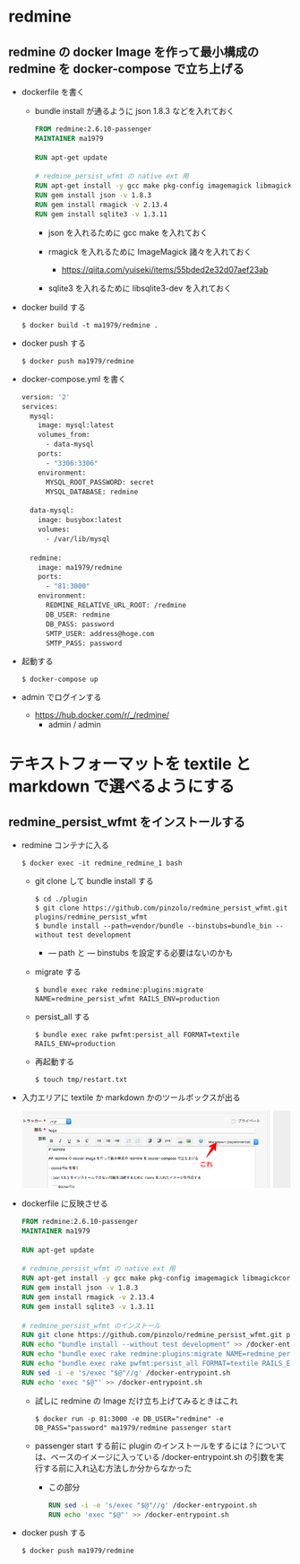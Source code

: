 # redmine

## redmine の docker Image を作って最小構成の redmine を docker-compose で立ち上げる

- dockerfile を書く

  - bundle install が通るように json 1.8.3 などを入れておく

    ```dockerfile
    FROM redmine:2.6.10-passenger
    MAINTAINER ma1979

    RUN apt-get update

    # redmine_persist_wfmt の native ext 用
    RUN apt-get install -y gcc make pkg-config imagemagick libmagickcore-dev libmagickwand-dev libsqlite3-dev
    RUN gem install json -v 1.8.3
    RUN gem install rmagick -v 2.13.4
    RUN gem install sqlite3 -v 1.3.11
    ```

    - json を入れるために gcc make を入れておく

    - rmagick を入れるために ImageMagick 諸々を入れておく

      - https://qiita.com/yuiseki/items/55bded2e32d07aef23ab

    - sqlite3 を入れるために libsqlite3-dev を入れておく

- docker build する

  ```shell
  $ docker build -t ma1979/redmine .
  ```

- docker push する

  ```shell
  $ docker push ma1979/redmine
  ```

- docker-compose.yml を書く

  ```dockerfile
  version: '2'
  services:
    mysql:
      image: mysql:latest
      volumes_from:
        - data-mysql
      ports: 
        - "3306:3306"
      environment:
        MYSQL_ROOT_PASSWORD: secret
        MYSQL_DATABASE: redmine

    data-mysql:
      image: busybox:latest
      volumes: 
        - /var/lib/mysql

    redmine:
      image: ma1979/redmine
      ports:
        - "81:3000"
      environment:
        REDMINE_RELATIVE_URL_ROOT: /redmine
        DB_USER: redmine
        DB_PASS: password
        SMTP_USER: address@hoge.com
        SMTP_PASS: password
  ```

- 起動する

  ```shell
  $ docker-compose up
  ```

- admin でログインする

  - https://hub.docker.com/r/_/redmine/
    - admin / admin





# テキストフォーマットを textile と markdown で選べるようにする

## redmine_persist_wfmt をインストールする

- redmine コンテナに入る

  ```shell
  $ docker exec -it redmine_redmine_1 bash
  ```

    - git clone して bundle install する

      ```shell
      $ cd ./plugin
      $ git clone https://github.com/pinzolo/redmine_persist_wfmt.git plugins/redmine_persist_wfmt
      $ bundle install --path=vendor/bundle --binstubs=bundle_bin --without test development
      ```

      - — path と — binstubs を設定する必要はないのかも

    - migrate する

        ```shell
        $ bundle exec rake redmine:plugins:migrate NAME=redmine_persist_wfmt RAILS_ENV=production
        ```

    - persist_all する

        ```shell
        $ bundle exec rake pwfmt:persist_all FORMAT=textile RAILS_ENV=production
        ```

    - 再起動する

        ```shell
        $ touch tmp/restart.txt
        ```



- 入力エリアに textile か markdown かのツールボックスが出る

  ![toolbox](https://github.com/ma1979/sutra/raw/master/20171201_redmine-textile-markdown/redmine/cap/%E3%83%90%E3%82%B0%20%231:%20hoge%20-%20hoge%20-%20Redmine%202017-12-02%2001-58-47.png)

- dockerfile に反映させる

  ```dockerfile
  FROM redmine:2.6.10-passenger
  MAINTAINER ma1979

  RUN apt-get update

  # redmine_persist_wfmt の native ext 用
  RUN apt-get install -y gcc make pkg-config imagemagick libmagickcore-dev libmagickwand-dev libsqlite3-dev
  RUN gem install json -v 1.8.3
  RUN gem install rmagick -v 2.13.4
  RUN gem install sqlite3 -v 1.3.11

  # redmine_persist_wfmt のインストール
  RUN git clone https://github.com/pinzolo/redmine_persist_wfmt.git plugins/redmine_persist_wfmt
  RUN echo "bundle install --without test development" >> /docker-entrypoint.sh
  RUN echo "bundle exec rake redmine:plugins:migrate NAME=redmine_persist_wfmt RAILS_ENV=production" >> /docker-entrypoint.sh
  RUN echo "bundle exec rake pwfmt:persist_all FORMAT=textile RAILS_ENV=production" >> /docker-entrypoint.sh
  RUN sed -i -e 's/exec "$@"//g' /docker-entrypoint.sh
  RUN echo 'exec "$@"' >> /docker-entrypoint.sh
  ```

  - 試しに redmine の Image だけ立ち上げてみるときはこれ

    ```shell
    $ docker run -p 81:3000 -e DB_USER="redmine" -e DB_PASS="password" ma1979/redmine passenger start
    ```

  - passenger start する前に plugin のインストールをするには？については、ベースのイメージに入っている /docker-entrypoint.sh の引数を実行する前に入れ込む方法しか分からなかった

    - この部分

      ```dockerfile
      RUN sed -i -e 's/exec "$@"//g' /docker-entrypoint.sh
      RUN echo 'exec "$@"' >> /docker-entrypoint.sh
      ```

- docker push する

  ```shell
  $ docker push ma1979/redmine
  ```

  ​

  ​
